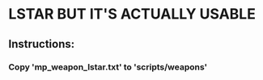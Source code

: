 # LSTAR BUT IT'S ACTUALLY USABLE

## Instructions:

### Copy 'mp_weapon_lstar.txt' to 'scripts/weapons'